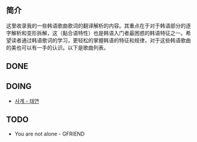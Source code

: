 ## 简介

这里收录我的一些韩语歌曲歌词的翻译解析的内容。其重点在于对于韩语部分的逐字解析和变形拆解，这（黏合语特性）也是韩语入门者最困惑的韩语特征之一。希望读者通过韩语歌词的学习，更轻松的掌握韩语的特征和规律，对于这些韩语歌曲的美也可以有一手的认识。以下是歌曲列表。

## DONE

## DOING

* [사계 - 태연](language/kr_lyrics/사계%20-%20태연.md)

## TODO

* You are not alone - GFRIEND
